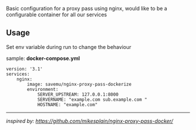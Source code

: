 Basic configuration for a proxy pass using nginx,
would like to be a configurable container for all our services

Usage
-----

Set env variable during run to change the behaviour

sample: **docker-compose.yml**

    version: '3.1'
    services:
        nginx:
            image: savemu/nginx-proxy-pass-dockerize
            environment:
                SERVER_UPSTREAM: 127.0.0.1:8000
                SERVERNAME: "example.com sub.example.com "
                HOSTNAME: "example.com"


------------------------------------------------------------------------------------------------------------------------

*inspired by: https://github.com/mikesplain/nginx-proxy-pass-docker/*